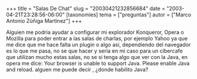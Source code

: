 +++
title = "Salas De Chat"
slug = "20030421232856684"
date = "2003-04-21T23:28:56-06:00"
[taxonomies]
tema = ["preguntas"]
autor = ["Marco Antonio Zúñiga Martínez"]
+++

Alguien me podria ayudar a configurar mi explorador Konqueror, Opera o
Mozilla para poder entrar a las salas de charlas, por ejemplo Yahoo ya
que me dice que me hace falta un plugin o algo asi, dependiendo del
navegador es lo que me pasa, no se que hacer y seria en mi caso para un
cibercafe que utilizan mucho estas salas, no se si tenga algo que ver
con la Java, en opera me dice: Your browser is unable to support Java.
Please enable Java and reload. alguen me puede decir , ¿donde habilito
Java?

